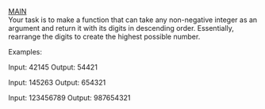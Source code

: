 [MAIN](README.md) <br>
Your task is to make a function that can take any non-negative integer as an argument and return it with its digits in descending order. Essentially, rearrange the digits to create the highest possible number.

Examples:

Input: 42145 Output: 54421

Input: 145263 Output: 654321

Input: 123456789 Output: 987654321